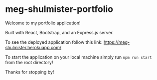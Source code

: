 # meg-shulmister-portfolio

Welcome to my portfolio application!

Built with React, Bootstrap, and an Express.js server.

To see the deployed application follow this link:
https://meg-shulmister.herokuapp.com/

To start the application on your local machine simply run `npm run start` from the root directory!

Thanks for stopping by!
